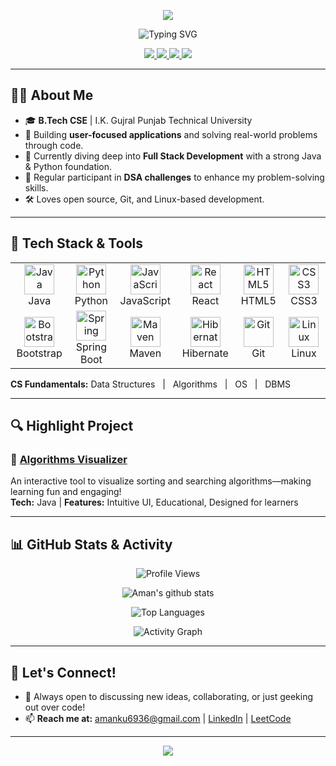 <!-- README.md -->

<p align="center">
  <img src="https://capsule-render.vercel.app/api?type=waving&color=0:00b3ff,100:2af598&height=120&section=header&text=Hi!%20I'm%20Aman%20Kumar&fontSize=42&animation=fadeIn" />
</p>

<p align="center">
  <img src="https://readme-typing-svg.demolab.com?font=Fira+Code&pause=1000&color=00b3ff&center=true&vCenter=true&width=435&lines=Passionate+Software+Developer;Frontend+Enthusiast;Full+Stack+Learner;Always+Building+and+Learning" alt="Typing SVG" />
</p>

<p align="center">
  <a href="https://linkedin.com/in/aman32" target="_blank">
    <img src="https://img.shields.io/badge/LinkedIn-0A66C2?style=for-the-badge&logo=linkedin&logoColor=white" />
  </a>
  <a href="https://instagram.com/theamankumarthakur" target="_blank">
    <img src="https://img.shields.io/badge/Instagram-E4405F?style=for-the-badge&logo=instagram&logoColor=white" />
  </a>
  <a href="https://leetcode.com/Aman_LeetMind" target="_blank">
    <img src="https://img.shields.io/badge/LeetCode-FFA116?style=for-the-badge&logo=leetcode&logoColor=black" />
  </a>
  <a href="mailto:amanku6936@gmail.com" target="_blank">
    <img src="https://img.shields.io/badge/Gmail-EA4335?style=for-the-badge&logo=gmail&logoColor=white" />
  </a>
</p>

---

## 👨‍💻 About Me

- 🎓 **B.Tech CSE** | I.K. Gujral Punjab Technical University
- 🚀 Building <b>user-focused applications</b> and solving real-world problems through code.
- 🌱 Currently diving deep into <b>Full Stack Development</b> with a strong Java & Python foundation.
- 🧩 Regular participant in <b>DSA challenges</b> to enhance my problem-solving skills.
- 🛠️ Loves open source, Git, and Linux-based development.

---

## 🚀 Tech Stack & Tools

<table>
  <tr>
    <td align="center" width="120">
      <img src="https://cdn.jsdelivr.net/gh/devicons/devicon/icons/java/java-original.svg" width="48" height="48" alt="Java"/><br>Java
    </td>
    <td align="center" width="120">
      <img src="https://cdn.jsdelivr.net/gh/devicons/devicon/icons/python/python-original.svg" width="48" height="48" alt="Python"/><br>Python
    </td>
    <td align="center" width="120">
      <img src="https://cdn.jsdelivr.net/gh/devicons/devicon/icons/javascript/javascript-original.svg" width="48" height="48" alt="JavaScript"/><br>JavaScript
    </td>
    <td align="center" width="120">
      <img src="https://cdn.jsdelivr.net/gh/devicons/devicon/icons/react/react-original.svg" width="48" height="48" alt="React"/><br>React
    </td>
    <td align="center" width="120">
      <img src="https://cdn.jsdelivr.net/gh/devicons/devicon/icons/html5/html5-original.svg" width="48" height="48" alt="HTML5"/><br>HTML5
    </td>
    <td align="center" width="120">
      <img src="https://cdn.jsdelivr.net/gh/devicons/devicon/icons/css3/css3-original.svg" width="48" height="48" alt="CSS3"/><br>CSS3
    </td>
  </tr>
  <tr>
    <td align="center" width="120">
      <img src="https://cdn.jsdelivr.net/gh/devicons/devicon/icons/bootstrap/bootstrap-original.svg" width="48" height="48" alt="Bootstrap"/><br>Bootstrap
    </td>
    <td align="center" width="120">
      <img src="https://cdn.jsdelivr.net/gh/devicons/devicon/icons/spring/spring-original.svg" width="48" height="48" alt="Spring"/><br>Spring Boot
    </td>
    <td align="center" width="120">
      <img src="https://cdn.jsdelivr.net/gh/devicons/devicon/icons/maven/maven-original.svg" width="48" height="48" alt="Maven"/><br>Maven
    </td>
    <td align="center" width="120">
      <img src="https://cdn.jsdelivr.net/gh/devicons/devicon/icons/hibernate/hibernate-plain.svg" width="48" height="48" alt="Hibernate"/><br>Hibernate
    </td>
    <td align="center" width="120">
      <img src="https://cdn.jsdelivr.net/gh/devicons/devicon/icons/git/git-original.svg" width="48" height="48" alt="Git"/><br>Git
    </td>
    <td align="center" width="120">
      <img src="https://cdn.jsdelivr.net/gh/devicons/devicon/icons/linux/linux-original.svg" width="48" height="48" alt="Linux"/><br>Linux
    </td>
  </tr>
</table>

**CS Fundamentals:**
Data Structures &nbsp; | &nbsp; Algorithms &nbsp; | &nbsp; OS &nbsp; | &nbsp; DBMS


---

## 🔍 Highlight Project

### 🎯 [Algorithms Visualizer](https://github.com/amankumarthakur63/Algorithm-Visualizer)
An interactive tool to visualize sorting and searching algorithms—making learning fun and engaging!  
<b>Tech:</b> Java | <b>Features:</b> Intuitive UI, Educational, Designed for learners

---

## 📊 GitHub Stats & Activity

<p align="center">
  <img src="https://views.whatilearened.today/views/github/AKDev32/AKDev32.svg?cache=remove" alt="Profile Views" />
</p>
<p align="center">
  <img src="https://github-readme-stats.vercel.app/api?username=AKDev32&show_icons=true&count_private=true&line_height=20&icon_color=00b3ff&theme=blue-green&title_color=00b3ff" alt="Aman's github stats" />
</p>
<p align="center">
  <img src="https://github-readme-mwendwa.vercel.app/api/top-langs/?username=AKDev32&layout=compact&count_private=true&theme=blue-green&title_color=00b3ff" alt="Top Languages" />
</p>
<p align="center">
  <img src="https://github-readme-activity-graph.vercel.app/graph?username=AKDev32&theme=react-dark" alt="Activity Graph"/>
</p>

---

## 🤝 Let's Connect!

- 💬 Always open to discussing new ideas, collaborating, or just geeking out over code!
- 📫 <b>Reach me at:</b> 
  <a href="mailto:amanku6936@gmail.com">amanku6936@gmail.com</a> | <a href="https://linkedin.com/in/aman32">LinkedIn</a> | <a href="https://leetcode.com/Aman_LeetMind">LeetCode</a>

---

<p align="center">
  <img src="https://capsule-render.vercel.app/api?type=waving&color=0:00b3ff,100:2af598&height=100&section=footer" />
</p>
